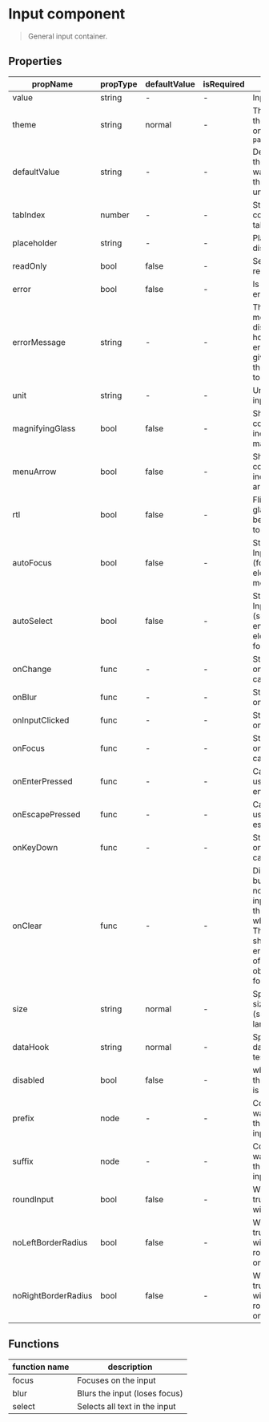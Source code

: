 # Input component

> General input container.

## Properties

| propName | propType | defaultValue | isRequired | description |
|----------|----------|--------------|------------|-------------|
| value | string | - | - | Inputs value |
| theme | string | normal | - | The theme of the input, can be one of `normal`, `paneltitle` |
| defaultValue | string | - | - | Default value for those who wants to use this component un-controlled |
| tabIndex  | number | - | - | Standard component tabIndex |
| placeholder  | string | - | - | Placeholder to display |
| readOnly  | bool | false | - | Sets the input to readOnly |
| error  | bool | false | - | Is input value erroneous |
| errorMessage | string | - | - | The error message to display when hovering the error icon, if not given or empty there will be no tooltip |
| unit  | string | - | - | Unit to display in input box |
| magnifyingGlass | bool | false | - | Should the component include a magnifyingGlass |
| menuArrow | bool | false | - | Should the component include a menu arrow |
| rtl  | bool | false | - | Flip the magnify glass image so it be more suitable to rtl |
| autoFocus | bool | false  | - | Standard React Input autoFocus (focus the element on mount) |
| autoSelect | bool | false | - | Standard React Input autoSelect (select the entire text of the element on focus) |
| onChange  | func | - | - | Standard input onChange callback |
| onBlur | func | - | -  | Standard input onBlur callback |
| onInputClicked | func | - | -  | Standard input onClick callback |
| onFocus | func | - | - | Standard input onFocus callback |
| onEnterPressed | func | - | - | Called when user presses -enter- |
| onEscapePressed | func | - | - | Called when user presses -escape- |
| onKeyDown | func | - | - | Standard input onKeyDown callback |
| onClear | func | - | - | Displays a X button on a non-empty input, and calls this callback when pressed. This callback should normally erase the value of the controlled object, and call focus |
| size | string | normal | - | Specifies the size of the input (small, normal, large) |
| dataHook | string | normal | - | Specifies a data-hook for tests |
| disabled | bool | false | - |  when set to true this component is disabled
| prefix | node | - | - | Component you want to show as the prefix of the input |
| suffix | node | - | - | Component you want to show as the suffix of the input |
| roundInput | bool | false | - | When set to true, this input will be rounded |
| noLeftBorderRadius | bool | false | - | When set to true, this input will have no rounded corners on its left |
| noRightBorderRadius | bool | false | - | When set to true, this input will have no rounded corners on its right |

## Functions

| function name | description |
|---------------|-------------|
| focus | Focuses on the input |
| blur | Blurs the input (loses focus) |
| select | Selects all text in the input |
